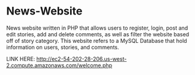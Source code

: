 # News-Website
News website written in PHP that allows users to register, login, post and edit stories, add and delete comments, as well as filter the website based off of story category.  This website refers to a MySQL Database that hold information on users, stories, and comments.

LINK HERE: http://ec2-54-202-28-206.us-west-2.compute.amazonaws.com/welcome.php
